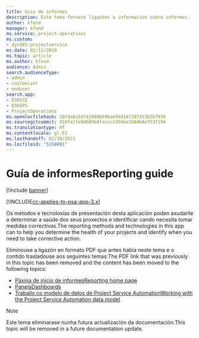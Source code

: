 ```yaml
---
title: Guía de informes
description: Este tema fornece ligazóns a información sobre informes.
author: kfend
manager: kfend
ms.service: project-operations
ms.custom:
- dyn365-projectservice
ms.date: 02/11/2019
ms.topic: article
ms.author: kfend
audience: Admin
search.audienceType:
- admin
- customizer
- enduser
search.app:
- D365CE
- D365PS
- ProjectOperations
ms.openlocfilehash: 10f4a6cbd741008b696ae9dd147307413b5b7936
ms.sourcegitcommit: 418fa1fe9d605b8faccc2d5dee1b04b4e753f194
ms.translationtype: HT
ms.contentlocale: gl-ES
ms.lasthandoff: 02/10/2021
ms.locfileid: "5150801"
---
```

# <a name="reporting-guide"></a><span data-ttu-id="45409-103">Guía de informes</span><span class="sxs-lookup"><span data-stu-id="45409-103">Reporting guide</span></span>

[!include [banner](../../includes/psa-now-project-operations.md)]

[!INCLUDE[cc-applies-to-psa-app-3.x](../../includes/cc-applies-to-psa-app-3x.md)]

<span data-ttu-id="45409-104">Os métodos e tecnoloxías de presentación desta aplicación poden axudarlle a determinar a saúde dos seus proxectos e identificar cando necesita tomar medidas correctivas.</span><span class="sxs-lookup"><span data-stu-id="45409-104">The reporting methods and technologies in this app can to help you determine the health of your projects and identify when you need to take corrective action.</span></span> 

<span data-ttu-id="45409-105">Eliminouse a ligazón en formato PDF que antes había neste tema e o contido trasladouse aos seguintes temas:</span><span class="sxs-lookup"><span data-stu-id="45409-105">The PDF link that was previously in this topic has been removed and the content has been moved to the following topics:</span></span>

- [<span data-ttu-id="45409-106">Páxina de inicio de informes</span><span class="sxs-lookup"><span data-stu-id="45409-106">Reporting home page</span></span>](../reports-reporting-dynamics-365-project-service.md)
- [<span data-ttu-id="45409-107">Paneis</span><span class="sxs-lookup"><span data-stu-id="45409-107">Dashboards</span></span>](../reports-dashboards.md)
- [<span data-ttu-id="45409-108">Traballo co modelo de datos de Project Service Automation</span><span class="sxs-lookup"><span data-stu-id="45409-108">Working with the Project Service Automation data model</span></span>](../reports-working-project-service-data-model.md)

> [!NOTE]
> <span data-ttu-id="45409-109">Este tema eliminarase nunha futura actualización da documentación.</span><span class="sxs-lookup"><span data-stu-id="45409-109">This topic will be removed in a future documentation update.</span></span> 

